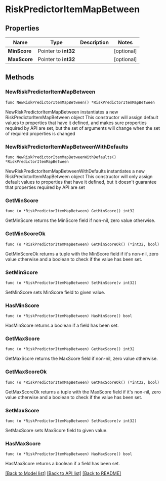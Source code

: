 # RiskPredictorItemMapBetween

## Properties

Name | Type | Description | Notes
------------ | ------------- | ------------- | -------------
**MinScore** | Pointer to **int32** |  | [optional] 
**MaxScore** | Pointer to **int32** |  | [optional] 

## Methods

### NewRiskPredictorItemMapBetween

`func NewRiskPredictorItemMapBetween() *RiskPredictorItemMapBetween`

NewRiskPredictorItemMapBetween instantiates a new RiskPredictorItemMapBetween object
This constructor will assign default values to properties that have it defined,
and makes sure properties required by API are set, but the set of arguments
will change when the set of required properties is changed

### NewRiskPredictorItemMapBetweenWithDefaults

`func NewRiskPredictorItemMapBetweenWithDefaults() *RiskPredictorItemMapBetween`

NewRiskPredictorItemMapBetweenWithDefaults instantiates a new RiskPredictorItemMapBetween object
This constructor will only assign default values to properties that have it defined,
but it doesn't guarantee that properties required by API are set

### GetMinScore

`func (o *RiskPredictorItemMapBetween) GetMinScore() int32`

GetMinScore returns the MinScore field if non-nil, zero value otherwise.

### GetMinScoreOk

`func (o *RiskPredictorItemMapBetween) GetMinScoreOk() (*int32, bool)`

GetMinScoreOk returns a tuple with the MinScore field if it's non-nil, zero value otherwise
and a boolean to check if the value has been set.

### SetMinScore

`func (o *RiskPredictorItemMapBetween) SetMinScore(v int32)`

SetMinScore sets MinScore field to given value.

### HasMinScore

`func (o *RiskPredictorItemMapBetween) HasMinScore() bool`

HasMinScore returns a boolean if a field has been set.

### GetMaxScore

`func (o *RiskPredictorItemMapBetween) GetMaxScore() int32`

GetMaxScore returns the MaxScore field if non-nil, zero value otherwise.

### GetMaxScoreOk

`func (o *RiskPredictorItemMapBetween) GetMaxScoreOk() (*int32, bool)`

GetMaxScoreOk returns a tuple with the MaxScore field if it's non-nil, zero value otherwise
and a boolean to check if the value has been set.

### SetMaxScore

`func (o *RiskPredictorItemMapBetween) SetMaxScore(v int32)`

SetMaxScore sets MaxScore field to given value.

### HasMaxScore

`func (o *RiskPredictorItemMapBetween) HasMaxScore() bool`

HasMaxScore returns a boolean if a field has been set.


[[Back to Model list]](../README.md#documentation-for-models) [[Back to API list]](../README.md#documentation-for-api-endpoints) [[Back to README]](../README.md)


